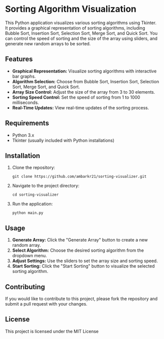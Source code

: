 # Sorting Algorithm Visualization

This Python application visualizes various sorting algorithms using Tkinter. It provides a graphical representation of sorting algorithms, including Bubble Sort, Insertion Sort, Selection Sort, Merge Sort, and Quick Sort. You can control the speed of sorting and the size of the array using sliders, and generate new random arrays to be sorted.

## Features

- **Graphical Representation:** Visualize sorting algorithms with interactive bar graphs.
- **Algorithm Selection:** Choose from Bubble Sort, Insertion Sort, Selection Sort, Merge Sort, and Quick Sort.
- **Array Size Control:** Adjust the size of the array from 3 to 30 elements.
- **Sorting Speed Control:** Set the speed of sorting from 1 to 1000 milliseconds.
- **Real-Time Updates:** View real-time updates of the sorting process.

## Requirements

- Python 3.x
- Tkinter (usually included with Python installations)

## Installation

1. Clone the repository:

    ```
    git clone https://github.com/ambarkr21/sorting-visualizer.git
    ```

2. Navigate to the project directory:

    ```
    cd sorting-visualizer
    ```

3. Run the application:

    ```
    python main.py
    ```

## Usage

1. **Generate Array:** Click the "Generate Array" button to create a new random array.
2. **Select Algorithm:** Choose the desired sorting algorithm from the dropdown menu.
3. **Adjust Settings:** Use the sliders to set the array size and sorting speed.
4. **Start Sorting:** Click the "Start Sorting" button to visualize the selected sorting algorithm.



## Contributing

If you would like to contribute to this project, please fork the repository and submit a pull request with your changes.

## License

This project is licensed under the MIT License
